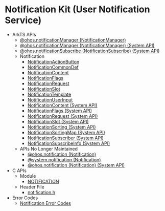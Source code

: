 # Notification Kit (User Notification Service)

- ArkTS APIs
  - [@ohos.notificationManager (NotificationManager)](js-apis-notificationManager.md)
  - [@ohos.notificationManager (NotificationManager) (System API)](js-apis-notificationManager-sys.md)
  - [@ohos.notificationSubscribe (NotificationSubscribe) (System API)](js-apis-notificationSubscribe-sys.md)
  - Notification
    - [NotificationActionButton](js-apis-inner-notification-notificationActionButton.md)
    - [NotificationCommonDef](js-apis-inner-notification-notificationCommonDef.md)
    - [NotificationContent](js-apis-inner-notification-notificationContent.md)
    - [NotificationFlags](js-apis-inner-notification-notificationFlags.md)
    - [NotificationRequest](js-apis-inner-notification-notificationRequest.md)
    - [NotificationSlot](js-apis-inner-notification-notificationSlot.md)
    - [NotificationTemplate](js-apis-inner-notification-notificationTemplate.md)
    - [NotificationUserInput](js-apis-inner-notification-notificationUserInput.md)
    <!--Del-->
    - [NotificationContent (System API)](js-apis-inner-notification-notificationContent-sys.md)
    - [NotificationFlags (System API)](js-apis-inner-notification-notificationFlags-sys.md)
    - [NotificationRequest (System API)](js-apis-inner-notification-notificationRequest-sys.md)
    - [NotificationSlot (System API)](js-apis-inner-notification-notificationSlot-sys.md)
    - [NotificationSorting (System API)](js-apis-inner-notification-notificationSorting-sys.md)
    - [NotificationSortingMap (System API)](js-apis-inner-notification-notificationSortingMap-sys.md)
    - [NotificationSubscriber (System API)](js-apis-inner-notification-notificationSubscriber-sys.md)
    - [NotificationSubscribeInfo (System API)](js-apis-inner-notification-notificationSubscribeInfo-sys.md)
    <!--DelEnd-->
  - APIs No Longer Maintained
    - [@ohos.notification (Notification)](js-apis-notification.md)
    - [@system.notification (Notification)](js-apis-system-notification.md)
    <!--Del-->
    - [@ohos.notification (Notification) (System API)](js-apis-notification-sys.md)
    <!--DelEnd-->
- C APIs
  - Module
      - [NOTIFICATION](capi-notification.md)
  - Header File
      - [notification.h](capi-notification-h.md)
- Error Codes
  - [Notification Error Codes](errorcode-notification.md)
